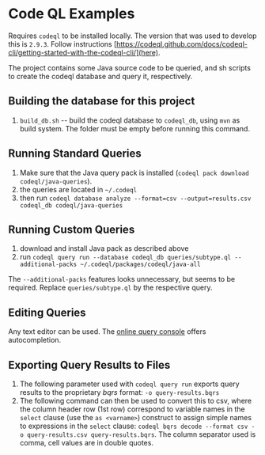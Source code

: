 # Code QL Examples

Requires `codeql` to be installed locally. The version that was used to develop this is `2.9.3`. Follow instructions 
[https://codeql.github.com/docs/codeql-cli/getting-started-with-the-codeql-cli/](here).


The project contains some Java source code to be queried, and sh scripts to create the codeql database and query it, respectively.

## Building the database for this project 

1. `build_db.sh` -- build the codeql database to `codeql_db`, using `mvn` as build system. The folder must be empty before running this command.

## Running Standard Queries

1. Make sure that the Java query pack is installed (`codeql pack download codeql/java-queries`).
2. the queries are located in `~/.codeql`
3. then run `codeql database analyze --format=csv --output=results.csv codeql_db codeql/java-queries`

## Running Custom Queries

1. download and install Java pack as described above
2. run `codeql query run --database codeql_db queries/subtype.ql --additional-packs ~/.codeql/packages/codeql/java-all`  

The `--additional-packs` features looks unnecessary, but seems to be required. Replace `queries/subtype.ql` by the respective query. 

## Editing Queries

Any text editor can be used. The [online query console](https://lgtm.com/) offers autocompletion.

## Exporting Query Results to Files

1. The following parameter used with `codeql query run` exports query results to the proprietary *bqrs* format: `-o query-results.bqrs`
2. The following command can then be used to convert this to csv, where the column header row (1st row) correspond to variable names in the `select` clause (use the `as <varname>`) construct to assign simple names to expressions in the `select` clause: `codeql bqrs decode --format csv -o query-results.csv query-results.bqrs`. The column separator used is comma, cell values are in double quotes. 